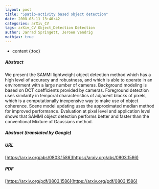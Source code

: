 ```yaml
---
layout: post
title: "Spatio-activity based object detection"
date: 2008-03-11 13:40:42
categories: arXiv_CV
tags: arXiv_CV Object_Detection Detection
author: Jarrad Springett, Jeroen Vendrig
mathjax: true
---
```


* content
{:toc}

##### Abstract
We present the SAMMI lightweight object detection method which has a high level of accuracy and robustness, and which is able to operate in an environment with a large number of cameras. Background modeling is based on DCT coefficients provided by cameras. Foreground detection uses similarity in temporal characteristics of adjacent blocks of pixels, which is a computationally inexpensive way to make use of object coherence. Scene model updating uses the approximated median method for improved performance. Evaluation at pixel level and application level shows that SAMMI object detection performs better and faster than the conventional Mixture of Gaussians method.

##### Abstract (translated by Google)


##### URL
[https://arxiv.org/abs/0803.1586](https://arxiv.org/abs/0803.1586)

##### PDF
[https://arxiv.org/pdf/0803.1586](https://arxiv.org/pdf/0803.1586)

